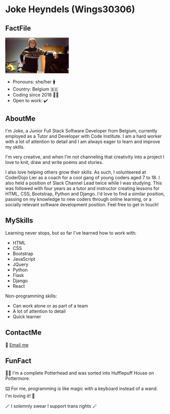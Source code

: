 # Joke Heyndels (Wings30306)

## FactFile
<img src="coverphoto.jpg" width="200" alt="Jo posing in her home office"/>

- Pronouns: she/her 🚺
- Country: Belgium 🇧🇪
- Coding since 2018 👩‍💻
- Open to work: ✔️

## AboutMe
I'm Joke, a Junior Full Stack Software Developer from Belgium, currently employed as a Tutor and Developer with Code Institute. I am a hard worker with a lot of attention to detail and I am always eager to learn and improve my skills.

I'm very creative, and when I'm not channeling that creativity into a project I love to knit, draw and write poems and stories.

I also love helping others grow their skills. As such, I volunteered at CoderDojo Lier as a coach for a cool gang of young coders aged 7 to 18. I also held a position of Slack Channel Lead twice while I was studying. This was followed with four years as a tutor and instructor creating lessons for HTML, CSS, Bootstrap, Python and Django. I'd love to find a similar position, passing on my knowledge to new coders through online learning, or a socially relevant software development position. Feel free to get in touch!

## MySkills
Learning never stops, but so far I've learned how to work with:

- HTML
- CSS
- Bootstrap
- JavaScript
- JQuery
- Python
- Flask
- Django
- React

Non-programming skills:

- Can work alone or as part of a team
- A lot of attention to detail
- Quick learner

## ContactMe
📧 [Email me](mailto:jo_hannah@outlook.com)

## FunFact
🧙‍♀️ I'm a complete Potterhead and was sorted into Hufflepuff House on Pottermore.

⌨️ For me, programming is like magic with a keyboard instead of a wand. I'm loving it! 🤩

🪄 I solemnly swear I support trans rights 🪄
